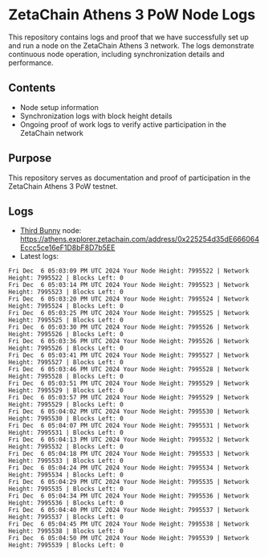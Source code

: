 # ZetaChain Athens 3 PoW Node Logs
This repository contains logs and proof that we have successfully set up and run a node on the ZetaChain Athens 3 network. The logs demonstrate continuous node operation, including synchronization details and performance.

## Contents
- Node setup information
- Synchronization logs with block height details
- Ongoing proof of work logs to verify active participation in the ZetaChain network

## Purpose
This repository serves as documentation and proof of participation in the ZetaChain Athens 3 PoW testnet.

## Logs

- [Third Bunny](https://thirdbunny.xyz/) node: https://athens.explorer.zetachain.com/address/0x225254d35dE666064Eccc5ce16eF1D8bF8D7b5EE
- Latest logs:
```
Fri Dec  6 05:03:09 PM UTC 2024 Your Node Height: 7995522 | Network Height: 7995522 | Blocks Left: 0
Fri Dec  6 05:03:14 PM UTC 2024 Your Node Height: 7995523 | Network Height: 7995523 | Blocks Left: 0
Fri Dec  6 05:03:20 PM UTC 2024 Your Node Height: 7995524 | Network Height: 7995524 | Blocks Left: 0
Fri Dec  6 05:03:25 PM UTC 2024 Your Node Height: 7995525 | Network Height: 7995525 | Blocks Left: 0
Fri Dec  6 05:03:30 PM UTC 2024 Your Node Height: 7995526 | Network Height: 7995526 | Blocks Left: 0
Fri Dec  6 05:03:36 PM UTC 2024 Your Node Height: 7995526 | Network Height: 7995526 | Blocks Left: 0
Fri Dec  6 05:03:41 PM UTC 2024 Your Node Height: 7995527 | Network Height: 7995527 | Blocks Left: 0
Fri Dec  6 05:03:46 PM UTC 2024 Your Node Height: 7995528 | Network Height: 7995528 | Blocks Left: 0
Fri Dec  6 05:03:51 PM UTC 2024 Your Node Height: 7995529 | Network Height: 7995529 | Blocks Left: 0
Fri Dec  6 05:03:57 PM UTC 2024 Your Node Height: 7995529 | Network Height: 7995529 | Blocks Left: 0
Fri Dec  6 05:04:02 PM UTC 2024 Your Node Height: 7995530 | Network Height: 7995530 | Blocks Left: 0
Fri Dec  6 05:04:07 PM UTC 2024 Your Node Height: 7995531 | Network Height: 7995531 | Blocks Left: 0
Fri Dec  6 05:04:13 PM UTC 2024 Your Node Height: 7995532 | Network Height: 7995532 | Blocks Left: 0
Fri Dec  6 05:04:18 PM UTC 2024 Your Node Height: 7995533 | Network Height: 7995533 | Blocks Left: 0
Fri Dec  6 05:04:24 PM UTC 2024 Your Node Height: 7995534 | Network Height: 7995534 | Blocks Left: 0
Fri Dec  6 05:04:29 PM UTC 2024 Your Node Height: 7995535 | Network Height: 7995535 | Blocks Left: 0
Fri Dec  6 05:04:34 PM UTC 2024 Your Node Height: 7995536 | Network Height: 7995536 | Blocks Left: 0
Fri Dec  6 05:04:40 PM UTC 2024 Your Node Height: 7995537 | Network Height: 7995537 | Blocks Left: 0
Fri Dec  6 05:04:45 PM UTC 2024 Your Node Height: 7995538 | Network Height: 7995538 | Blocks Left: 0
Fri Dec  6 05:04:50 PM UTC 2024 Your Node Height: 7995539 | Network Height: 7995539 | Blocks Left: 0
```
